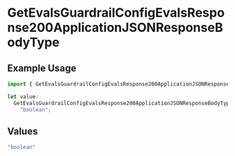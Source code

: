# GetEvalsGuardrailConfigEvalsResponse200ApplicationJSONResponseBodyType

## Example Usage

```typescript
import { GetEvalsGuardrailConfigEvalsResponse200ApplicationJSONResponseBodyType } from "@orq-ai/node/models/operations";

let value:
  GetEvalsGuardrailConfigEvalsResponse200ApplicationJSONResponseBodyType =
    "boolean";
```

## Values

```typescript
"boolean"
```